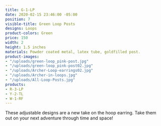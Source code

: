```yaml
---
title: G-1-LP
date: 2020-02-15 23:46:00 -05:00
position: 7
visible-title: Green Loop Posts
designs: Loops
product-colors: Green
price: 150
width: 2
height: 1.5 inches
materials: Powder coated metal, latex tube, goldfilled post.
product-images:
- "/uploads/green-loop_pink-post.jpg"
- "/uploads/green-loop_pink-post02.jpg"
- "/uploads/Archer-Loop-earrings02.jpg"
- "/uploads/Archer-in-loops.jpg"
- "/uploads/All-Loop-Posts.jpg"
products:
- R-3-LP
- Y-2-TL
- W-1-RF
---
```


These adjustable designs are a new take on the hoop earring. Take them out on your next adventure through time and space!
